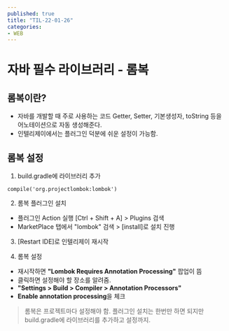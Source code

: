 ```yaml
---
published: true
title: "TIL-22-01-26"
categories: 
- WEB
---
```


# 자바 필수 라이브러리 - 롬복

## 롬복이란?

* 자바를 개발할 때 주로 사용하는 코드 Getter, Setter, 기본생성자, toString 등을 어노테이션으로 자동 생성해준다.
* 인텔리제이에서는 플러그인 덕분에 쉬운 설정이 가능함.


## 롬복 설정
1. build.gradle에 라이브러리 추가
  
 ``` 
compile('org.projectlombok:lombok')
```
2. 롬복 플러그인 설치
* 플러그인 Action 실행 [Ctrl + Shift + A] > Plugins 검색
* MarketPlace 탭에서 "lombok" 검색 > [install]로 설치 진행

3. [Restart IDE]로 인텔리제이 재시작

4. 롬복 설정
* 재시작하면 **"Lombok Requires Annotation Processing"** 팝업이 뜸
* 클릭하면 설정해야 할 장소를 알려줌.
* **"Settings > Build > Compiler > Annotation Processors"**
* **Enable annotation processing**을 체크

> 롬복은 프로젝트마다 설정해야 함. 플러그인 설치는 한번만 하면 되지만 build.gradle에 라이브러리를 추가하고 설정까지.